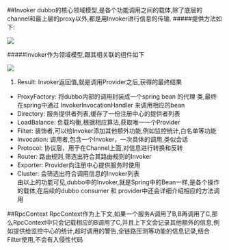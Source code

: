 

##Invoker
dubbo的核心领域模型,是各个功能调用之间的载体,除了底层的channel和最上层的proxy以外,都是用Invoker进行信息的传输.
#####提供方法如下:

![](https://ws1.sinaimg.cn/large/005uZLbtly1flpy8wk1hvj30c906sjrt.jpg)

#####Invoker作为领域模型,跟其相关联的组件如下

![](https://ws1.sinaimg.cn/large/005uZLbtly1flpzmxfaiwj30xs0gc75u.jpg)

1. Result: Invoker返回值,就是调用Provider之后,获得的最终结果  
* ProxyFactory: 将dubbo内部的调用封装成一个spring bean 的代理 类,最终在spring中通过 InvokerInvocationHandler 来调用相应的bean  
* Directory: 服务提供者列表,缓存了一份注册中心的提供者列表  
* LoadBalance: 负载均衡,根据相应算法,获取唯一一个Provider  
* Filter: 装饰者,可以给Invoker添加其他额外功能,例如监控统计,白名单等功能  
* Invocation: 调用者,包含一个Invoker，一次具体的调用,类似会话 
* Protocol: 协议层，用于在Channel上面,对信息进行转换和反转  
* Router: 路由规则,筛选出符合其路由规则的Invoker  
* Exporter: Provider向注册中心提供服务时使用  
* Cluster: 会筛选出符合调用信息的Invoker列表    
由以上的功能可见,dubbo中的Invoker,就是Spring中的Bean一样,是各个操作的载体,在后续的dubbo consumer 和 provider中还会详细介绍相应的方法调用

##RpcContext
RpcContext作为上下文,如果一个服务A调用了B,B再调用了C,那么RpcContext中只会记载相应的B调用了C,并且上下文会记录其他额外的信息,例如提供给监控中心的统计,超时调用的警告,全链路压测等功能的信息记录,结合Filter使用,不会有入侵性代码